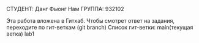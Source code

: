 СТУДЕНТ: Данг Фыонг Нам
ГРУППА: 932102

Эта работа вложена в Гитхаб. Чтобы смотрет ответ на задания, переходите по гит-веткам (git branch)
Список гит-ветки:
main(текущая ветка)
lab1
